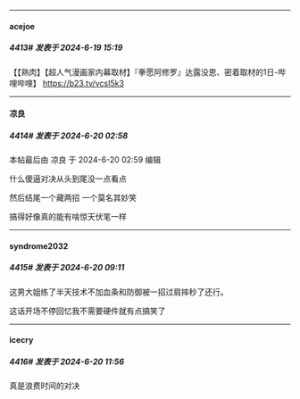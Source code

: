 ﻿
*****

####  acejoe  
##### 4413#       发表于 2024-6-19 15:19

【【熟肉】【超人气漫画家内幕取材】『拳愿阿修罗』达露没恩、密着取材的1日-哔哩哔哩】 https://b23.tv/vcsI5k3


*****

####  凉良  
##### 4414#       发表于 2024-6-20 02:58

 本帖最后由 凉良 于 2024-6-20 02:59 编辑 

什么傻逼对决从头到尾没一点看点

然后结尾一个藏两招 一个莫名其妙笑 

搞得好像真的能有啥惊天伏笔一样


*****

####  syndrome2032  
##### 4415#       发表于 2024-6-20 09:11

这男大姐练了半天技术不加血条和防御被一招过肩摔秒了还行。

这话开场不停回忆我不需要硬件就有点搞笑了


*****

####  icecry  
##### 4416#       发表于 2024-6-20 11:56

真是浪费时间的对决

